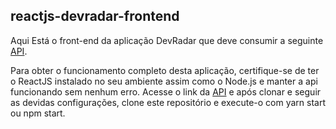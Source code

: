 
## reactjs-devradar-frontend

Aqui Está o front-end da aplicação DevRadar que deve consumir a seguinte [API](https://github.com/juliobjj/nodejs-devradar-backend).

Para obter o funcionamento completo desta aplicação, certifique-se de ter o ReactJS instalado no seu ambiente assim como o Node.js e manter a api funcionando sem nenhum erro. Acesse o link da [API](https://github.com/juliobjj/nodejs-devradar-backend) e após clonar e seguir as devidas configurações, clone este repositório e execute-o com yarn start ou npm start.


